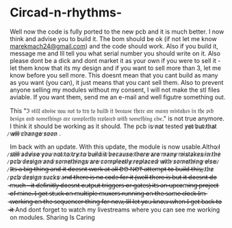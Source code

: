 # Circad-n-rhythms-

Well now the code is fully ported to the new pcb and it is much better. I now think and advise you to build it. The bom should be ok (if not let me know marekmach24@gmail.com) and the code should work. Also if you build it, message me and Ill tell you what serial number you should write on it. Also please dont be a dick and dont market it as your own if you were to sell it - let them know that its my design and if you want to sell more than 3, let me know before you sell more. This doesnt mean that you cant build as many as you want (you can), it just means that you cant sell them.
Also to prevent anyone selling my modules without my consent, I will not make the stl files aviable. If you want them, send me an e-mail and well figutre something out.

This "ℑ 𝔰𝔱𝔦𝔩𝔩 𝔞𝔡𝔳𝔦𝔰𝔢 𝔶𝔬𝔲 𝔫𝔬𝔱 𝔱𝔬 𝔱𝔯𝔶 𝔱𝔬 𝔟𝔲𝔦𝔩𝔡 𝔦𝔱 𝔟𝔢𝔠𝔞𝔲𝔰𝔢 𝔱𝔥𝔢𝔯𝔢 𝔞𝔯𝔢 𝔪𝔞𝔫𝔶 𝔪𝔦𝔰𝔱𝔞𝔨𝔢𝔰 𝔦𝔫 𝔱𝔥𝔢 𝔭𝔠𝔟 𝔡𝔢𝔰𝔦𝔤𝔫 𝔞𝔫𝔡 𝔰𝔬𝔪𝔢𝔱𝔥𝔦𝔫𝔤𝔰 𝔞𝔯𝔢 𝔠𝔬𝔪𝔭𝔩𝔢𝔢𝔱𝔩𝔶 𝔯𝔢𝔭𝔩𝔞𝔠𝔢𝔡 𝔴𝔦𝔱𝔥 𝔰𝔬𝔪𝔢𝔱𝔥𝔦𝔫𝔤 𝔢𝔩𝔰𝔢." is not true anymore. I think it should be working as it should. The pcb is ̷n̷o̷t̷  tested y̷e̷t̷ ̷b̷u̷t̷ ̷t̷h̷a̷t̷ ̷w̷i̷l̷l̷ ̷c̷h̷a̷n̷g̷e̷ ̷s̷o̷o̷n̷ .

Im back with an update. With this update, the module is now usable.Altho ̷I̷ ̷s̷t̷i̷l̷l̷ ̷a̷d̷v̷i̷s̷e̷ ̷y̷o̷u̷ ̷n̷o̷t̷ ̷t̷o̷ ̷t̷r̷y̷ ̷t̷o̷ ̷b̷u̷i̷l̷d̷ ̷i̷t̷ ̷b̷e̷c̷a̷u̷s̷e̷ ̷t̷h̷e̷r̷e̷ ̷a̷r̷e̷ ̷m̷a̷n̷y̷ ̷m̷i̷s̷t̷a̷k̷e̷s̷ ̷i̷n̷ ̷t̷h̷e̷ ̷p̷c̷b̷ ̷d̷e̷s̷i̷g̷n̷ ̷a̷n̷d̷ ̷s̷o̷m̷e̷t̷h̷i̷n̷g̷s̷ ̷a̷r̷e̷ ̷c̷o̷m̷p̷l̷e̷e̷t̷l̷y̷ ̷r̷e̷p̷l̷a̷c̷e̷d̷ ̷w̷i̷t̷h̷ ̷s̷o̷m̷e̷t̷h̷i̷n̷g̷ ̷e̷l̷s̷e̷.̷
̷
 ̷I̷̶̷t̷̶̷s̷̶̷ ̷̶̷a̷̶̷ ̷̶̷b̷̶̷i̷̶̷g̷̶̷ ̷̶̷t̷̶̷h̷̶̷i̷̶̷n̷̶̷g̷̶̷ ̷̶̷a̷̶̷n̷̶̷d̷̶̷ ̷̶̷i̷̶̷t̷̶̷ ̷̶̷d̷̶̷o̷̶̷e̷̶̷s̷̶̷n̷̶̷t̷̶̷ ̷̶̷w̷̶̷o̷̶̷r̷̶̷k̷̶̷ ̷̶̷a̷̶̷t̷̶̷ ̷̶̷a̷̶̷l̷̶̷l̷̶̷
̷̶̷D̷̶̷O̷̶̷ ̷̶̷N̷̶̷O̷̶̷T̷̶̷ ̷̶̷a̷̶̷t̷̶̷t̷̶̷e̷̶̷m̷̶̷p̷̶̷t̷̶̷ ̷̶̷t̷̶̷o̷̶̷ ̷̶̷b̷̶̷u̷̶̷i̷̶̷l̷̶̷d̷̶̷ ̷̶̷t̷̶̷h̷̶̷i̷̶̷s̷̶̷,̷ ̷t̷h̷e̷ ̷p̷c̷b̷ ̷d̷e̷s̷i̷g̷n̷ ̷s̷u̷c̷k̷s̷ ̷a̷̶̷n̷̶̷d̷̶̷ ̷̶̷t̷̶̷h̷̶̷e̷̶̷r̷̶̷e̷̶̷ ̷̶̷i̷̶̷s̷̶̷ ̷̶̷n̷̶̷o̷̶̷ ̷̶̷c̷̶̷o̷̶̷d̷̶̷e̷̶̷ ̷̶̷f̷̶̷o̷̶̷r̷̶̷ ̷̶̷i̷̶̷t̷̶̷ ̷̶̷(̷̶̷w̷̶̷e̷̶̷l̷̶̷l̷̶̷ ̷̶̷t̷̶̷h̷̶̷e̷̶̷r̷̶̷e̷̶̷ ̷̶̷i̷̶̷s̷̶̷ ̷̶̷b̷̶̷u̷̶̷t̷̶̷ ̷̶̷i̷̶̷t̷̶̷ ̷̶̷d̷̶̷o̷̶̷e̷̶̷s̷̶̷n̷̶̷t̷̶̷ ̷̶̷d̷̶̷o̷̶̷ ̷̶̷m̷̶̷u̷̶̷c̷̶̷h̷̶̷ ̷̶̷-̷̶̷ ̷̶̷i̷̶̷t̷̶̷ ̷̶̷d̷̶̷e̷̶̷f̷̶̷i̷̶̷n̷̶̷i̷̶̷t̷̶̷l̷̶̷y̷̶̷ ̷̶̷d̷̶̷o̷̶̷e̷̶̷s̷̶̷n̷̶̷t̷̶̷ ̷̶̷o̷̶̷u̷̶̷t̷̶̷p̷̶̷u̷̶̷t̷̶̷ ̷̶̷t̷̶̷r̷̶̷i̷̶̷g̷̶̷g̷̶̷e̷̶̷r̷̶̷s̷̶̷ ̷̶̷o̷̶̷r̷̶̷ ̷̶̷g̷̶̷a̷̶̷t̷̶̷e̷̶̷s̷̶̷)̷̶̷
̷̶̷i̷̶̷t̷̶̷s̷̶̷ ̷̶̷a̷̶̷n̷̶̷ ̷̶̷u̷̶̷p̷̶̷c̷̶̷o̷̶̷m̷̶̷i̷̶̷n̷̶̷g̷̶̷ ̷̶̷p̷̶̷r̷̶̷o̷̶̷j̷̶̷e̷̶̷c̷̶̷t̷̶̷ ̷̶̷o̷̶̷f̷̶̷ ̷̶̷m̷̶̷i̷̶̷n̷̶̷e̷̶̷.̷̶̷ ̷̶̷I̷̶̷ ̷̶̷g̷̶̷o̷̶̷t̷̶̷ ̷̶̷s̷̶̷t̷̶̷u̷̶̷c̷̶̷k̷̶̷ ̷̶̷o̷̶̷n̷̶̷ ̷̶̷m̷̶̷u̷̶̷l̷̶̷t̷̶̷i̷̶̷p̷̶̷l̷̶̷e̷̶̷ ̷̶̷m̷̶̷u̷̶̷x̷̶̷e̷̶̷r̷̶̷s̷̶̷ ̷̶̷r̷̶̷u̷̶̷n̷̶̷n̷̶̷i̷̶̷n̷̶̷g̷̶̷ ̷̶̷o̷̶̷n̷̶̷ ̷̶̷t̷̶̷h̷̶̷e̷̶̷ ̷̶̷s̷̶̷a̷̶̷m̷̶̷e̷̶̷ ̷̶̷c̷̶̷l̷̶̷o̷̶̷c̷̶̷k̷̶̷
̷̶̷I̷̶̷m̷̶̷ ̷̶̷w̷̶̷o̷̶̷r̷̶̷k̷̶̷i̷̶̷n̷̶̷g̷̶̷ ̷̶̷o̷̶̷n̷̶̷ ̷̶̷t̷̶̷h̷̶̷e̷̶̷ ̷̶̷s̷̶̷e̷̶̷q̷̶̷u̷̶̷e̷̶̷n̷̶̷c̷̶̷e̷̶̷r̷̶̷ ̷̶̷t̷̶̷h̷̶̷i̷̶̷n̷̶̷g̷̶̷ ̷̶̷f̷̶̷o̷̶̷r̷̶̷ ̷̶̷n̷̶̷o̷̶̷w̷̶̷,̷̶̷ ̷̶̷I̷̶̷l̷̶̷l̷̶̷ ̷̶̷l̷̶̷e̷̶̷t̷̶̷ ̷̶̷y̷̶̷o̷̶̷u̷̶̷ ̷̶̷k̷̶̷n̷̶̷o̷̶̷w̷̶̷ ̷̶̷w̷̶̷h̷̶̷e̷̶̷n̷̶̷ ̷̶̷I̷̶̷ ̷̶̷g̷̶̷e̷̶̷t̷̶̷ ̷̶̷b̷̶̷a̷̶̷c̷̶̷k̷̶̷ ̷̶̷t̷̶̷o̷̶̷ ̷̶̷i̷̶̷t̷̶̷
And dont forget to watch my livestreams where you can see me working on modules. 
Sharing Is Caring
